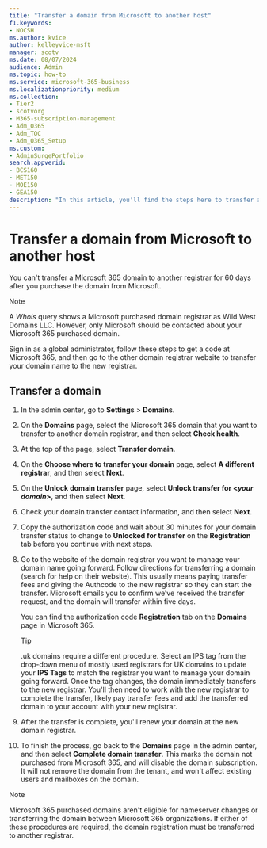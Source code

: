 ```yaml
---
title: "Transfer a domain from Microsoft to another host"
f1.keywords:
- NOCSH
ms.author: kvice
author: kelleyvice-msft
manager: scotv
ms.date: 08/07/2024
audience: Admin
ms.topic: how-to
ms.service: microsoft-365-business
ms.localizationpriority: medium
ms.collection:
- Tier2
- scotvorg 
- M365-subscription-management
- Adm_O365
- Adm_TOC
- Adm_O365_Setup
ms.custom: 
- AdminSurgePortfolio
search.appverid:
- BCS160
- MET150
- MOE150
- GEA150
description: "In this article, you'll find the steps here to transfer a domain from Microsoft to another registrar. "
---
```


# Transfer a domain from Microsoft to another host

You can't transfer a Microsoft 365 domain to another registrar for 60 days after you purchase the domain from Microsoft.

> [!NOTE]
> A _Whois_ query shows a Microsoft purchased domain registrar as Wild West Domains LLC. However, only Microsoft should be contacted about your Microsoft 365 purchased domain.

Sign in as a global administrator, follow these steps to get a code at Microsoft 365, and then go to the other domain registrar website to transfer your domain name to the new registrar.

## Transfer a domain

1. In the admin center, go to **Settings** \> **Domains**.

2. On the **Domains** page, select the Microsoft 365 domain that you want to transfer to another domain registrar, and then select **Check health**.

3. At the top of the page, select **Transfer domain**.

4. On the **Choose where to transfer your domain** page, select **A different registrar**, and then select **Next**.

5. On the **Unlock domain transfer** page, select **Unlock transfer for <_your domain_>**, and then select **Next**.

6. Check your domain transfer contact information, and then select **Next**.

7. Copy the authorization code and wait about 30 minutes for your domain transfer status to change to **Unlocked for transfer** on the **Registration** tab before you continue with next steps.

8. Go to the website of the domain registrar you want to manage your domain name going forward. Follow directions for transferring a domain (search for help on their website). This usually means paying transfer fees and giving the Authcode to the new registrar so they can start the transfer. Microsoft emails you to confirm we’ve received the transfer request, and the domain will transfer within five days.

    You can find the authorization code **Registration** tab on the **Domains** page in Microsoft 365.

    > [!TIP]
    > .uk domains require a different procedure. Select an IPS tag from the drop-down menu of mostly used registrars for UK domains to update your **IPS Tags** to match the registrar you want to manage your domain going forward. Once the tag changes, the domain immediately transfers to the new registrar. You'll then need to work with the new registrar to complete the transfer, likely pay transfer fees and add the transferred domain to your account with your new registrar.

9. After the transfer is complete, you'll renew your domain at the new domain registrar.

10. To finish the process, go back to the **Domains** page in the admin center, and then select **Complete domain transfer**. This marks the domain not purchased from Microsoft 365, and will disable the domain subscription. It will not remove the domain from the tenant, and won't affect existing users and mailboxes on the domain.

> [!NOTE]
> Microsoft 365 purchased domains aren't eligible for nameserver changes or transferring the domain between Microsoft 365 organizations. If either of these procedures are required, the domain registration must be transferred to another registrar.
